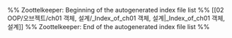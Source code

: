 %% Zoottelkeeper: Beginning of the autogenerated index file list  %%
 [[02 OOP/오브젝트/ch01 객체, 설계/_Index_of_ch01 객체, 설계|_Index_of_ch01 객체, 설계]]
%% Zoottelkeeper: End of the autogenerated index file list  %%
